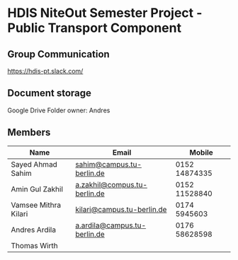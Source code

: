 
# HDIS NiteOut Semester Project - Public Transport Component

## Group Communication

https://hdis-pt.slack.com/

## Document storage

Google Drive
Folder owner: Andres

## Members

Name | Email| Mobile
--- | --- | ---
Sayed Ahmad Sahim  | <sahim@campus.tu-berlin.de> | 0152 14874335
Amin Gul Zakhil | <a.zakhil@compus.tu-berlin.de> | 0152 11528840
Vamsee Mithra Kilari | <kilari@campus.tu-berlin.de> | 0174 5945603
Andres Ardila | <a.ardila@campus.tu-berlin.de> | 0176 58628598
Thomas Wirth | | 
